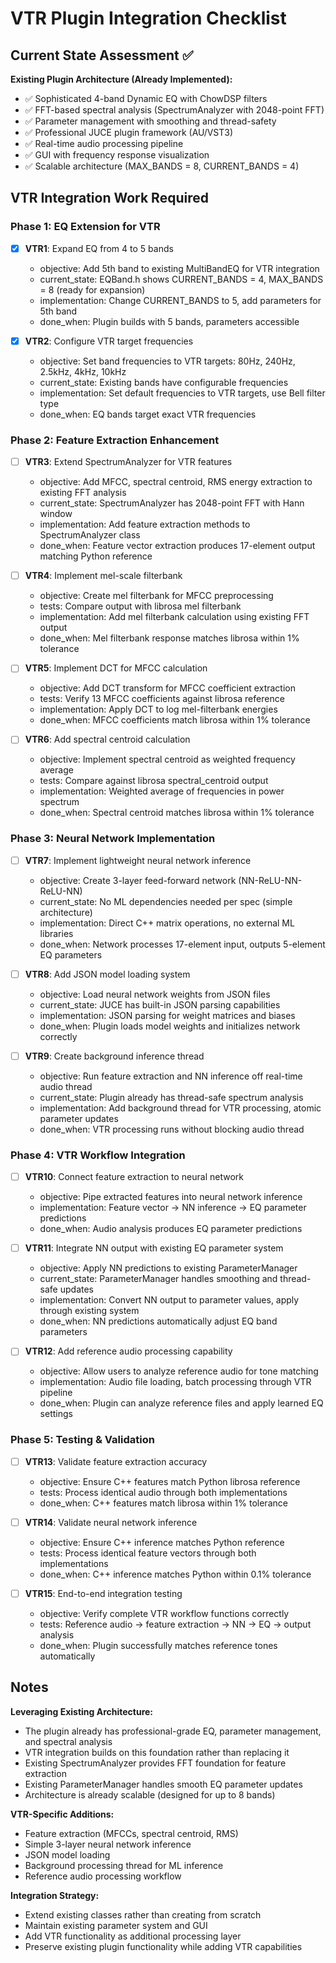 # VTR Plugin Integration Checklist

## Current State Assessment ✅

**Existing Plugin Architecture (Already Implemented):**
- ✅ Sophisticated 4-band Dynamic EQ with ChowDSP filters 
- ✅ FFT-based spectral analysis (SpectrumAnalyzer with 2048-point FFT)
- ✅ Parameter management with smoothing and thread-safety
- ✅ Professional JUCE plugin framework (AU/VST3)
- ✅ Real-time audio processing pipeline
- ✅ GUI with frequency response visualization
- ✅ Scalable architecture (MAX_BANDS = 8, CURRENT_BANDS = 4)

## VTR Integration Work Required

### Phase 1: EQ Extension for VTR

- [x] **VTR1**: Expand EQ from 4 to 5 bands
  - objective: Add 5th band to existing MultiBandEQ for VTR integration
  - current_state: EQBand.h shows CURRENT_BANDS = 4, MAX_BANDS = 8 (ready for expansion)
  - implementation: Change CURRENT_BANDS to 5, add parameters for 5th band
  - done_when: Plugin builds with 5 bands, parameters accessible

- [x] **VTR2**: Configure VTR target frequencies
  - objective: Set band frequencies to VTR targets: 80Hz, 240Hz, 2.5kHz, 4kHz, 10kHz
  - current_state: Existing bands have configurable frequencies
  - implementation: Set default frequencies to VTR targets, use Bell filter type
  - done_when: EQ bands target exact VTR frequencies

### Phase 2: Feature Extraction Enhancement

- [ ] **VTR3**: Extend SpectrumAnalyzer for VTR features  
  - objective: Add MFCC, spectral centroid, RMS energy extraction to existing FFT analysis
  - current_state: SpectrumAnalyzer has 2048-point FFT with Hann window
  - implementation: Add feature extraction methods to SpectrumAnalyzer class
  - done_when: Feature vector extraction produces 17-element output matching Python reference

- [ ] **VTR4**: Implement mel-scale filterbank
  - objective: Create mel filterbank for MFCC preprocessing
  - tests: Compare output with librosa mel filterbank
  - implementation: Add mel filterbank calculation using existing FFT output
  - done_when: Mel filterbank response matches librosa within 1% tolerance

- [ ] **VTR5**: Implement DCT for MFCC calculation
  - objective: Add DCT transform for MFCC coefficient extraction
  - tests: Verify 13 MFCC coefficients against librosa reference
  - implementation: Apply DCT to log mel-filterbank energies
  - done_when: MFCC coefficients match librosa within 1% tolerance

- [ ] **VTR6**: Add spectral centroid calculation
  - objective: Implement spectral centroid as weighted frequency average
  - tests: Compare against librosa spectral_centroid output
  - implementation: Weighted average of frequencies in power spectrum
  - done_when: Spectral centroid matches librosa within 1% tolerance

### Phase 3: Neural Network Implementation

- [ ] **VTR7**: Implement lightweight neural network inference
  - objective: Create 3-layer feed-forward network (NN-ReLU-NN-ReLU-NN)
  - current_state: No ML dependencies needed per spec (simple architecture)
  - implementation: Direct C++ matrix operations, no external ML libraries
  - done_when: Network processes 17-element input, outputs 5-element EQ parameters

- [ ] **VTR8**: Add JSON model loading system
  - objective: Load neural network weights from JSON files
  - current_state: JUCE has built-in JSON parsing capabilities
  - implementation: JSON parsing for weight matrices and biases
  - done_when: Plugin loads model weights and initializes network correctly

- [ ] **VTR9**: Create background inference thread
  - objective: Run feature extraction and NN inference off real-time audio thread
  - current_state: Plugin already has thread-safe spectrum analysis
  - implementation: Add background thread for VTR processing, atomic parameter updates
  - done_when: VTR processing runs without blocking audio thread

### Phase 4: VTR Workflow Integration

- [ ] **VTR10**: Connect feature extraction to neural network
  - objective: Pipe extracted features into neural network inference
  - implementation: Feature vector → NN inference → EQ parameter predictions
  - done_when: Audio analysis produces EQ parameter predictions

- [ ] **VTR11**: Integrate NN output with existing EQ parameter system
  - objective: Apply NN predictions to existing ParameterManager
  - current_state: ParameterManager handles smoothing and thread-safe updates
  - implementation: Convert NN output to parameter values, apply through existing system
  - done_when: NN predictions automatically adjust EQ band parameters

- [ ] **VTR12**: Add reference audio processing capability
  - objective: Allow users to analyze reference audio for tone matching
  - implementation: Audio file loading, batch processing through VTR pipeline
  - done_when: Plugin can analyze reference files and apply learned EQ settings

### Phase 5: Testing & Validation

- [ ] **VTR13**: Validate feature extraction accuracy
  - objective: Ensure C++ features match Python librosa reference
  - tests: Process identical audio through both implementations
  - done_when: C++ features match librosa within 1% tolerance

- [ ] **VTR14**: Validate neural network inference
  - objective: Ensure C++ inference matches Python reference
  - tests: Process identical feature vectors through both implementations  
  - done_when: C++ inference matches Python within 0.1% tolerance

- [ ] **VTR15**: End-to-end integration testing
  - objective: Verify complete VTR workflow functions correctly
  - tests: Reference audio → feature extraction → NN → EQ → output analysis
  - done_when: Plugin successfully matches reference tones automatically

## Notes

**Leveraging Existing Architecture:**
- The plugin already has professional-grade EQ, parameter management, and spectral analysis
- VTR integration builds on this foundation rather than replacing it
- Existing SpectrumAnalyzer provides FFT foundation for feature extraction
- Existing ParameterManager handles smooth EQ parameter updates
- Architecture is already scalable (designed for up to 8 bands)

**VTR-Specific Additions:**
- Feature extraction (MFCCs, spectral centroid, RMS)
- Simple 3-layer neural network inference  
- JSON model loading
- Background processing thread for ML inference
- Reference audio processing workflow

**Integration Strategy:**
- Extend existing classes rather than creating from scratch
- Maintain existing parameter system and GUI
- Add VTR functionality as additional processing layer
- Preserve existing plugin functionality while adding VTR capabilities